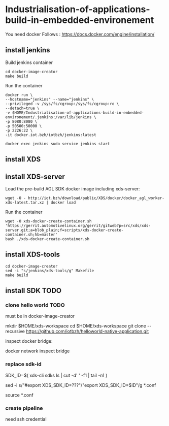 # Industrialisation-of-applications-build-in-embedded-environement

You need docker
Follows : <https://docs.docker.com/engine/installation/>

## install jenkins

Build jenkins container

```shell
cd docker-image-creator
make build
```

Run the container

```shell
docker run \
--hostname="jenkins" --name="jenkins" \
--privileged -v /sys/fs/cgroup:/sys/fs/cgroup:ro \
--detach=true \
-v $HOME/Industrialisation-of-applications-build-in-embedded-environement/.jenkins:/var/lib/jenkins \
-p 8080:8080 \
-p 50500:50000 \
-p 2226:22 \
-it docker.iot.bzh/iotbzh/jenkins:latest
```

```shell
docker exec jenkins sudo service jenkins start
```

## install XDS

## install XDS-server

Load the pre-build AGL SDK docker image including xds-server:

```shell
wget -O - http://iot.bzh/download/public/XDS/docker/docker_agl_worker-xds-latest.tar.xz | docker load
```

Run the container

```shell
wget -O xds-docker-create-container.sh 'https://gerrit.automotivelinux.org/gerrit/gitweb?p=src/xds/xds-server.git;a=blob_plain;f=scripts/xds-docker-create-container.sh;hb=master'
bash ./xds-docker-create-container.sh
```

## install XDS-tools

```shell
cd docker-image-creator
sed -i "s/jenkins/xds-tools/g" Makefile
make build
```

## install SDK TODO


### clone hello world TODO

must be in docker-image-creator

mkdir $HOME/xds-workspace
cd $HOME/xds-workspace
git clone --recursive <https://github.com/iotbzh/helloworld-native-application.git>

inspect docker bridge:

docker network inspect bridge

### replace sdk-id

SDK_ID=$( xds-cli sdks ls | cut -d' ' -f1 | tail -n1 )

sed -i s/"#export XDS_SDK_ID=???"/"export XDS_SDK_ID=$ID"/g *.conf

source *.conf

### create pipeline

need ssh credential

